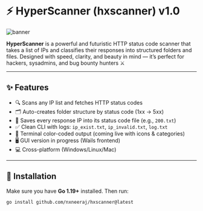# ⚡ HyperScanner (hxscanner) v1.0

![banner](https://raw.githubusercontent.com/nxneeraj/hxscanner/main/banner.png)

**HyperScanner** is a powerful and futuristic HTTP status code scanner that takes a list of IPs and classifies their responses into structured folders and files. Designed with speed, clarity, and beauty in mind — it’s perfect for hackers, sysadmins, and bug bounty hunters ⚔️

---

## ✨ Features

- 🔍 Scans any IP list and fetches HTTP status codes
- 🗂️ Auto-creates folder structure by status code (1xx → 5xx)
- 📁 Saves every response IP into its status code file (e.g., `200.txt`)
- ✅ Clean CLI with logs: `ip_exist.txt`, `ip_invalid.txt`, `log.txt`
- 🎨 Terminal color-coded output (coming live with icons & categories)
- 🖥️ GUI version in progress (Wails frontend)
- 💻 Cross-platform (Windows/Linux/Mac)

---

## 🚀 Installation

Make sure you have **Go 1.19+** installed. Then run:

```bash
go install github.com/nxneeraj/hxscanner@latest
```
